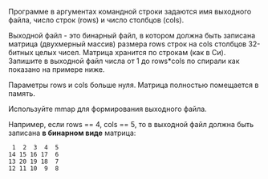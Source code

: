 Программе в аргументах командной строки задаются имя выходного файла,
число строк (rows) и число столбцов (cols).



Выходной файл - это бинарный файл, в котором должна быть записана матрица (двухмерный массив)
размера rows строк на cols столбцов 32-битных целых чисел. Матрица хранится по строкам (как в Си).
Запишите в выходной файл числа от 1 до rows*cols по спирали как показано на примере ниже.



Параметры rows и cols больше нуля. Матрица полностью помещается в память.



Используйте mmap для формирования выходного файла.



Например, если rows == 4, cols == 5, то в выходной файл должна быть записана **в бинарном виде** матрица:



```
 1  2  3  4  5
14 15 16 17  6
13 20 19 18  7
12 11 10  9  8
```



